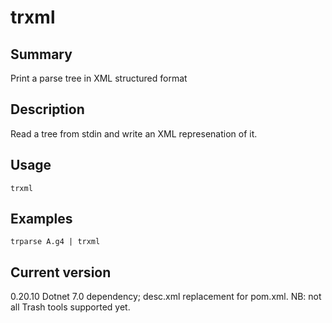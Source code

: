 # trxml

## Summary

Print a parse tree in XML structured format

## Description

Read a tree from stdin and write an XML represenation of it.

## Usage

    trxml

## Examples

    trparse A.g4 | trxml

## Current version

0.20.10 Dotnet 7.0 dependency; desc.xml replacement for pom.xml. NB: not all Trash tools supported yet.
